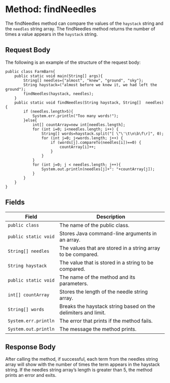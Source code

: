 # Method: findNeedles
The findNeedles method can compare the values of the `haystack` string and the `needles` string array. The findNeedles method returns the number of times a value appears in the `haystack` string.

## Request Body
The following is an example of the structure of the request body: 

```
public class FarmBarn{ 
    public static void main(String[] args){ 
        String[] needles={"almost", "knew", "ground", "sky"};
        String haystack=("almost before we knew it, we had left the ground");
        findNeedles(haystack, needles);
    }
    public static void findNeedles(String haystack, String[]  needles){  
        if (needles.length>5){ 
            System.err.println("Too many words!");
        }else{ 
            int[] countArray=new int[needles.length];
            for (int i=0; i<needles.length; i++) {
                String[] words=haystack.split("[ \"\'\t\n\b\f\r]", 0);
                for (int j=0; j<words.length; j++) {
                    if (words[j].compareTo(needles[i])==0) {
                        countArray[i]++; 
                    }
                }
            }
            for (int j=0; j < needles.length; j++){  
                System.out.println(needles[j]+": "+countArray[j]);
            }
        }
    }
}
```

## Fields
| Field  | Description |
| ------------- | ------------- |
| `public class`  | The name of the public class.|
| `public static void`  | Stores Java command-line arguments in an array.|
| `String[] needles`  | The values that are stored in a string array to be compared.|
| `String haystack`  | The value that is stored in a string to be compared.|
| `public static void`  | The name of the method and its parameters.|
| `int[] countArray`  | Stores the length of the needle string array.|
| `String[] words`  | Breaks the haystack string based on the delimiters and limit.|
| `System.err.println`  | The error that prints if the method fails.|
| `System.out.println`  | The message the method prints.|

## Response Body
After calling the method, if successful, each term from the needles string array will 
show with the number of times the term appears in the haystack string.
If the needles string array’s length is greater than 5, the method prints an error and exits.
